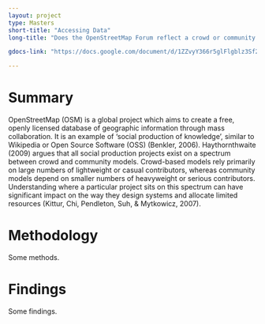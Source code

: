 ```yaml
---
layout: project
type: Masters
short-title: "Accessing Data"
long-title: "Does the OpenStreetMap Forum reflect a crowd or community model of participation?"

gdocs-link: "https://docs.google.com/document/d/1ZZvyY366r5glFlgblz3Sf2mJO8DrmmfNOvVCcaETHnQ/"

---
```

# Summary

OpenStreetMap (OSM) is a global project which aims to create a free, openly licensed database of geographic information through mass collaboration. It is an example of ‘social production of knowledge’, similar to Wikipedia or Open Source Software (OSS) (Benkler, 2006). Haythornthwaite (2009) argues that all social production projects exist on a spectrum between crowd and community models. Crowd-based models rely primarily on large numbers of lightweight or casual contributors, whereas community models depend on smaller numbers of heavyweight or serious contributors. Understanding where a particular project sits on this spectrum can have significant impact on the way they design systems and allocate limited resources (Kittur, Chi, Pendleton, Suh, & Mytkowicz, 2007).

# Methodology

Some methods.

# Findings

Some findings.
